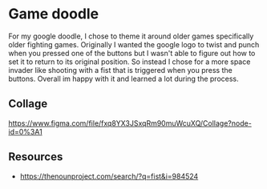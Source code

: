 # Game doodle

For my google doodle, I chose to theme it around older  games specifically older fighting games. Originally I wanted the google logo to twist and punch when you pressed one of the buttons but I wasn't able to figure out how to set it to return to its original position. So instead I chose for a more space invader like shooting with a fist that is triggered when you press the buttons. Overall im happy with it and learned a lot during the process.


## Collage
https://www.figma.com/file/fxq8YX3JSxqRm90muWcuXQ/Collage?node-id=0%3A1

## Resources
* https://thenounproject.com/search/?q=fist&i=984524
